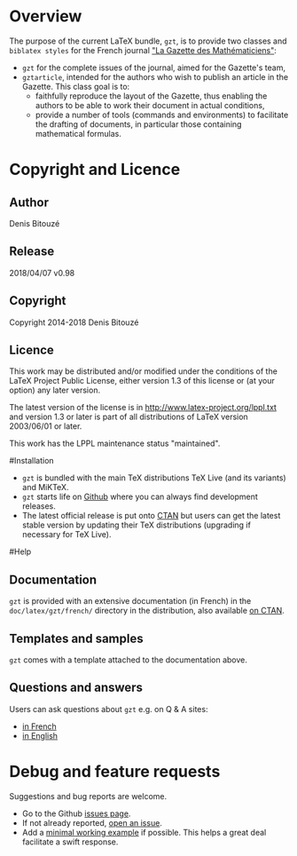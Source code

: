 # Overview

The purpose of the current LaTeX bundle, `gzt`, is to provide two classes and
`biblatex styles` for
the French journal
["La Gazette des Mathématiciens"](http://smf4.emath.fr/Publications/Gazette/):

- `gzt` for the complete issues of the journal, aimed for the Gazette's team,
- `gztarticle`, intended for the authors who wish to publish an article in the
  Gazette. This class goal is to:
   - faithfully reproduce the layout of the Gazette, thus enabling the authors
     to be able to work their document in actual conditions,
   - provide a number of tools (commands and environments) to facilitate the
     drafting of documents, in particular those containing mathematical
     formulas.

# Copyright and Licence

## Author

Denis Bitouzé

## Release

2018/04/07 v0.98

## Copyright

Copyright 2014-2018 Denis Bitouzé

## Licence

This work may be distributed and/or modified under the conditions of the LaTeX
Project Public License, either version 1.3 of this license or (at your option)
any later version.

The latest version of the license is in http://www.latex-project.org/lppl.txt
and version 1.3 or later is part of all distributions of LaTeX version
2003/06/01 or later.

This work has the LPPL maintenance status "maintained".

#Installation

- `gzt` is bundled with the main TeX distributions TeX Live (and its
  variants) and MiKTeX.
- `gzt` starts life on [Github](https://github.com/dbitouze/gzt) where
  you can always find development releases.
- The latest official release is put onto [CTAN](http://ctan.org/pkg/gzt)
  but users can get the latest stable version by updating their TeX
  distributions (upgrading if necessary for TeX Live).

#Help

## Documentation

`gzt` is provided with an extensive documentation (in French) in the
`doc/latex/gzt/french/` directory in the distribution, also
available
[on CTAN](http://mirrors.ctan.org/macros/latex/contrib/gzt/doc/gzt-fr.pdf).

## Templates and samples

`gzt` comes with a template attached to the documentation above.

## Questions and answers

Users can ask questions about `gzt` e.g. on Q & A sites:

- [in French](http://texnique.fr/osqa/tags/gzt/)
- [in English](http://tex.stackexchange.com/questions/tagged/gzt)

# Debug and feature requests

Suggestions and bug reports are welcome.

- Go to the Github [issues page](https://github.com/dbitouze/gzt/issues/).
- If not already reported, [open an issue](https://github.com/dbitouze/gzt/issues/new/).
- Add
  a [minimal working example](http://www.tex.ac.uk/cgi-bin/texfaq2html?label=minxampl) if
  possible. This helps a great deal facilitate a swift response.
